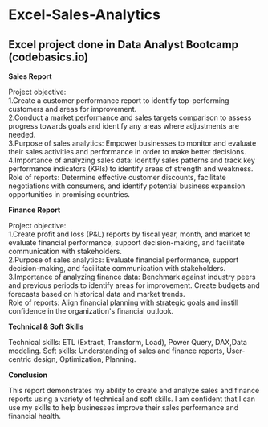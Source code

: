# Excel-Sales-Analytics
## Excel project done in Data Analyst Bootcamp (codebasics.io)
<b>Sales Report</b>

Project objective:<br>
1.Create a customer performance report to identify top-performing customers and areas for improvement.<br>
2.Conduct a market performance and sales targets comparison to assess progress towards goals and identify any areas where adjustments are needed.<br>
3.Purpose of sales analytics: Empower businesses to monitor and evaluate their sales activities and performance in order to make better decisions.<br>
4.Importance of analyzing sales data: Identify sales patterns and track key performance indicators (KPIs) to identify areas of strength and weakness.<br>
Role of reports: Determine effective customer discounts, facilitate negotiations with consumers, and identify potential business expansion opportunities in promising countries.

<b>Finance Report</b>

Project objective:<br>
1.Create profit and loss (P&L) reports by fiscal year, month, and market to evaluate financial performance, support decision-making, and facilitate communication with stakeholders.<br>
2.Purpose of sales analytics: Evaluate financial performance, support decision-making, and facilitate communication with stakeholders.<br>
3.Importance of analyzing finance data: Benchmark against industry peers and previous periods to identify areas for improvement. Create budgets and forecasts based on historical data and market trends.<br>
Role of reports: Align financial planning with strategic goals and instill confidence in the organization's financial outlook.

<b>Technical & Soft Skills</b>

Technical skills: ETL (Extract, Transform, Load), Power Query, DAX,Data modeling.
Soft skills: Understanding of sales and finance reports, User-centric design, Optimization, Planning.<br>

<b>Conclusion</b>

This report demonstrates my ability to create and analyze sales and finance reports using a variety of technical and soft skills. I am confident that I can use my skills to help businesses improve their sales performance and financial health.
